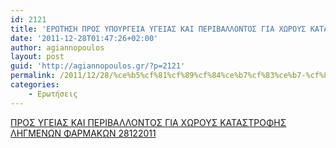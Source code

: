 ```yaml
---
id: 2121
title: 'ΕΡΩΤΗΣΗ ΠΡΟΣ ΥΠΟΥΡΓΕΙΑ ΥΓΕΙΑΣ ΚΑΙ ΠΕΡΙΒΑΛΛΟΝΤΟΣ ΓΙΑ ΧΩΡΟΥΣ ΚΑΤΑΣΤΡΟΦΗΣ ΛΗΓΜΕΝΩΝ ΦΑΡΜΑΚΩΝ 28-12-2011'
date: '2011-12-28T01:47:26+02:00'
author: agiannopoulos
layout: post
guid: 'http://agiannopoulos.gr/?p=2121'
permalink: /2011/12/28/%ce%b5%cf%81%cf%89%cf%84%ce%b7%cf%83%ce%b7-%cf%80%cf%81%ce%bf%cf%83-%cf%85%cf%80%ce%bf%cf%85%cf%81%ce%b3%ce%b5%ce%b9%ce%b1-%cf%85%ce%b3%ce%b5%ce%b9%ce%b1%cf%83-%ce%ba%ce%b1%ce%b9-%cf%80%ce%b5%cf%81/
categories:
    - Ερωτήσεις
---
```


[ΠΡΟΣ ΥΓΕΙΑΣ ΚΑΙ ΠΕΡΙΒΑΛΛΟΝΤΟΣ ΓΙΑ ΧΩΡΟΥΣ ΚΑΤΑΣΤΡΟΦΗΣ ΛΗΓΜΕΝΩΝ ΦΑΡΜΑΚΩΝ 28122011](http://agiannopoulos.gr/2011/12/28/%ce%b5%cf%81%cf%89%cf%84%ce%b7%cf%83%ce%b7-%cf%80%cf%81%ce%bf%cf%83-%cf%85%cf%80%ce%bf%cf%85%cf%81%ce%b3%ce%b5%ce%b9%ce%b1-%cf%85%ce%b3%ce%b5%ce%b9%ce%b1%cf%83-%ce%ba%ce%b1%ce%b9-%cf%80%ce%b5%cf%81/%cf%80%cf%81%ce%bf%cf%83-%cf%85%ce%b3%ce%b5%ce%b9%ce%b1%cf%83-%ce%ba%ce%b1%ce%b9-%cf%80%ce%b5%cf%81%ce%b9%ce%b2%ce%b1%ce%bb%ce%bb%ce%bf%ce%bd%cf%84%ce%bf%cf%83-%ce%b3%ce%b9%ce%b1-%cf%87%cf%89%cf%81/)